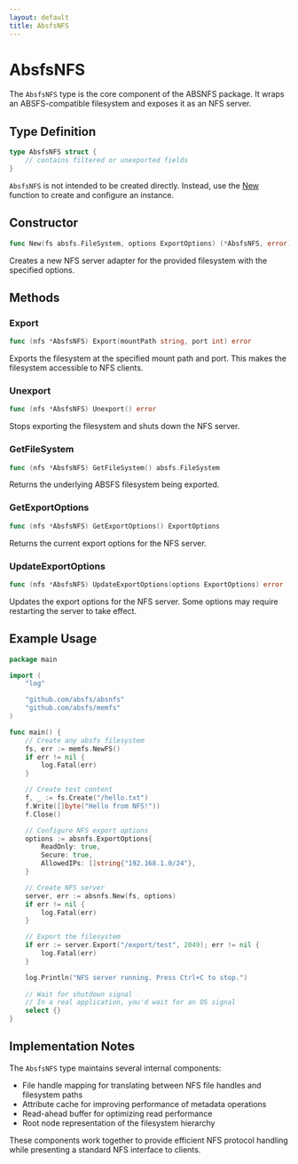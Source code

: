 ```yaml
---
layout: default
title: AbsfsNFS
---
```


# AbsfsNFS

The `AbsfsNFS` type is the core component of the ABSNFS package. It wraps an ABSFS-compatible filesystem and exposes it as an NFS server.

## Type Definition

```go
type AbsfsNFS struct {
    // contains filtered or unexported fields
}
```

`AbsfsNFS` is not intended to be created directly. Instead, use the [New](./new.md) function to create and configure an instance.

## Constructor

```go
func New(fs absfs.FileSystem, options ExportOptions) (*AbsfsNFS, error)
```

Creates a new NFS server adapter for the provided filesystem with the specified options.

## Methods

### Export

```go
func (nfs *AbsfsNFS) Export(mountPath string, port int) error
```

Exports the filesystem at the specified mount path and port. This makes the filesystem accessible to NFS clients.

### Unexport

```go
func (nfs *AbsfsNFS) Unexport() error
```

Stops exporting the filesystem and shuts down the NFS server.

### GetFileSystem

```go
func (nfs *AbsfsNFS) GetFileSystem() absfs.FileSystem
```

Returns the underlying ABSFS filesystem being exported.

### GetExportOptions

```go
func (nfs *AbsfsNFS) GetExportOptions() ExportOptions
```

Returns the current export options for the NFS server.

### UpdateExportOptions

```go
func (nfs *AbsfsNFS) UpdateExportOptions(options ExportOptions) error
```

Updates the export options for the NFS server. Some options may require restarting the server to take effect.

## Example Usage

```go
package main

import (
    "log"

    "github.com/absfs/absnfs"
    "github.com/absfs/memfs"
)

func main() {
    // Create any absfs filesystem
    fs, err := memfs.NewFS()
    if err != nil {
        log.Fatal(err)
    }

    // Create test content
    f, _ := fs.Create("/hello.txt")
    f.Write([]byte("Hello from NFS!"))
    f.Close()

    // Configure NFS export options
    options := absnfs.ExportOptions{
        ReadOnly: true,
        Secure: true,
        AllowedIPs: []string{"192.168.1.0/24"},
    }

    // Create NFS server
    server, err := absnfs.New(fs, options)
    if err != nil {
        log.Fatal(err)
    }

    // Export the filesystem
    if err := server.Export("/export/test", 2049); err != nil {
        log.Fatal(err)
    }

    log.Println("NFS server running. Press Ctrl+C to stop.")
    
    // Wait for shutdown signal
    // In a real application, you'd wait for an OS signal
    select {}
}
```

## Implementation Notes

The `AbsfsNFS` type maintains several internal components:

- File handle mapping for translating between NFS file handles and filesystem paths
- Attribute cache for improving performance of metadata operations
- Read-ahead buffer for optimizing read performance
- Root node representation of the filesystem hierarchy

These components work together to provide efficient NFS protocol handling while presenting a standard NFS interface to clients.
